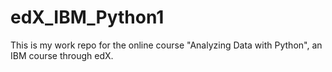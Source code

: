 # edX_IBM_Python1

This is my work repo for the online course "Analyzing Data with Python", an IBM course through edX.
